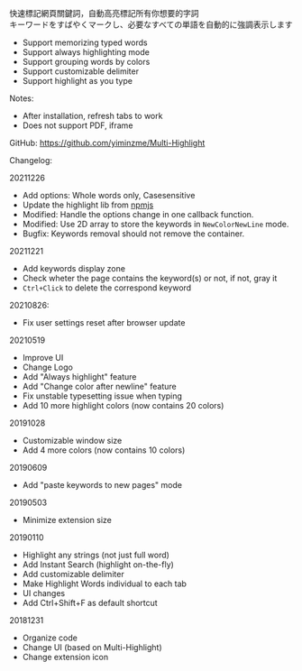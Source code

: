 快速標記網頁關鍵詞，自動高亮標記所有你想要的字詞  
キーワードをすばやくマークし、必要なすべての単語を自動的に強調表示します

* Support memorizing typed words
* Support always highlighting mode
* Support grouping words by colors
* Support customizable delimiter
* Support highlight as you type

Notes:
* After installation, refresh tabs to work
* Does not support PDF, iframe

GitHub: https://github.com/yiminzme/Multi-Highlight


Changelog:

20211226
* Add options: Whole words only, Casesensitive
* Update the highlight lib from [npmjs](https://www.npmjs.com/package/jquery-highlight)
* Modified: Handle the options change in one callback function.
* Modified: Use 2D array to store the keywords in `NewColorNewLine` mode.
* Bugfix: Keywords removal should not remove the container.

20211221
* Add keywords display zone
* Check wheter the page contains the keyword(s) or not, if not, gray it
* `Ctrl+Click` to delete the correspond keyword

20210826:
* Fix user settings reset after browser update

20210519
* Improve UI
* Change Logo
* Add "Always highlight" feature
* Add "Change color after newline" feature
* Fix unstable typesetting issue when typing
* Add 10 more highlight colors (now contains 20 colors)

20191028
* Customizable window size
* Add 4 more colors (now contains 10 colors)

20190609
* Add "paste keywords to new pages" mode

20190503
* Minimize extension size

20190110
* Highlight any strings (not just full word)
* Add Instant Search (highlight on-the-fly)
* Add customizable delimiter
* Make Highlight Words individual to each tab
* UI changes
* Add Ctrl+Shift+F as default shortcut

20181231
* Organize code
* Change UI (based on Multi-Highlight)
* Change extension icon
